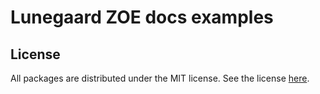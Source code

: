 # Lunegaard ZOE docs examples

## License

All packages are distributed under the MIT license. See the license [here](https://github.com/lundegaard/gatsby-theme-fast-ai/blob/master/LICENSE).
